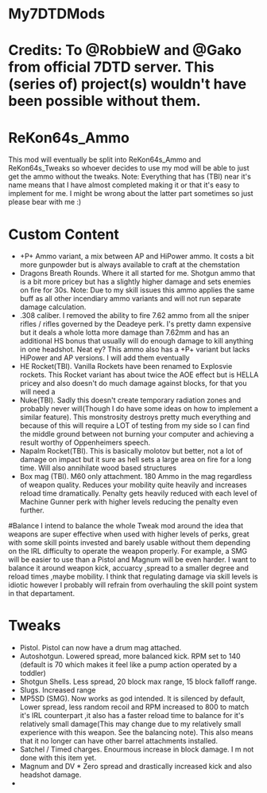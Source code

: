 # My7DTDMods

# Credits: To @RobbieW and @Gako from official 7DTD server. This (series of) project(s) wouldn't have been possible without them.

# ReKon64s_Ammo
This mod will eventually be split into ReKon64s_Ammo and ReKon64s_Tweaks so whoever decides to use my mod will be able to just get the ammo without the tweaks.
Note: Everything that has (TBI) near it's name means that I have almost completed making it or that it's easy to implement for me. I might be wrong about the latter part sometimes so just please bear with me :)
# Custom Content
- +P+ Ammo variant, a mix between AP and HiPower ammo. It costs a bit more gunpowder but is always available to craft at the chemstation
- Dragons Breath Rounds. Where it all started for me. Shotgun ammo that is a bit more pricey but has a slightly higher damage and sets enemies on fire for 30s. 
Note: Due to my skill issues this ammo applies the same buff as all other incendiary ammo variants and will not run separate damage calculation.
- .308 caliber. I removed the ability to fire 7.62 ammo from all the sniper rifles / rifles governed by the Deadeye perk.
I's pretty damn expensive but it deals a whole lotta more damage than 7.62mm and has an additional HS bonus that usually will do enough damage to kill anything in one headshot. Neat ey? This ammo also has a +P+ variant but lacks HiPower and AP versions. I will add them eventually
- HE Rocket(TBI).  Vanilla Rockets have been renamed to Explosvie rockets. This Rocket variant has about twice the AOE effect but is HELLA pricey and also doesn't do much damage against blocks, for that you will need a 
- Nuke(TBI). Sadly this doesn't create temporary radiation zones and probably never will(Though I do have some ideas on how to implement a similar feature). This monstrosity destroys pretty much everything and because of this will require a LOT of testing from my side so I can find the middle ground between not burning your computer and achieving a result worthy of Oppenheimers speech.
- Napalm Rocket(TBI). This is basically molotov but better, not a lot of damage on impact but it sure as hell sets a large area on fire for a long time. Will also annihilate wood based structures
- Box mag (TBI). M60 only attachment. 180 Ammo in the mag regardless of weapon quality. Reduces your mobility quite heavily and increases reload time dramatically.
Penalty gets heavily reduced with each level of Machine Gunner perk with higher levels reducing the penalty even further. 

#Balance 
I intend to balance the whole Tweak mod around the idea that weapons are super effective when used with higher levels of perks, great with some skill points invested and barely usable without them depending on the IRL difficulty to operate the weapon properly. For example, a SMG will be easier to use than a Pistol and Magnum will be even harder. I want to balance it around weapon kick, accuarcy ,spread to a smaller degree and reload times ,maybe mobility. I think that regulating damage via skill levels is idiotic however I probably will refrain from overhauling the skill point system in that departament.

# Tweaks
- Pistol. Pistol can now have a drum mag attached.
- Autoshotgun. Lowered spread, more balanced kick. RPM set to 140 (default is 70 which makes it feel like a pump action operated by a toddler)
- Shotgun Shells. Less spread, 20 block max range, 15 block falloff range.
- Slugs. Increased range
- MP5SD (SMG). Now works as god intended. It is silenced by default, Lower spread, less random recoil and RPM increased to 800 to match it's IRL counterpart ,it also has a faster reload time to balance for it's relatively small damage(This may change due to my relatively small experience with this weapon. See the balancing note). This also means that it no longer can have other barrel attachments installed.
- Satchel / Timed charges. Enourmous increase in block damage. I m not done with this item yet.
- Magnum and DV * Zero spread and drastically increased kick and also headshot damage.
- 
